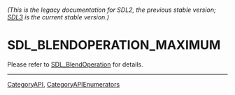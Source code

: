 ###### (This is the legacy documentation for SDL2, the previous stable version; [SDL3](https://wiki.libsdl.org/SDL3/) is the current stable version.)
# SDL_BLENDOPERATION_MAXIMUM

Please refer to [SDL_BlendOperation](SDL_BlendOperation) for details.

----
[CategoryAPI](CategoryAPI), [CategoryAPIEnumerators](CategoryAPIEnumerators)

